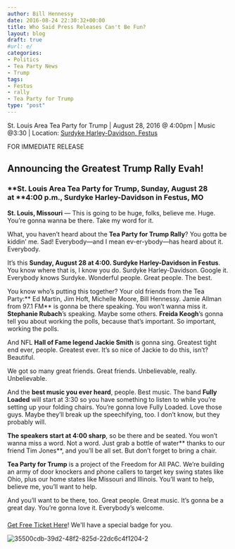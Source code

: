 ```yaml
---
author: Bill Hennessy
date: 2016-08-24 22:30:32+00:00
title: Who Said Press Releases Can't Be Fun?
layout: blog
draft: true
#url: e/
categories:
- Politics
- Tea Party News
- Trump
tags:
- Festus
- rally
- Tea Party for Trump
type: "post"
---
```


St. Louis Area Tea Party for Trump | August 28, 2016 @ 4:00pm | Music @3:30 | Location: [Surdyke Harley-Davidson, Festus](https://www.google.com/maps/place/38°10'46.4%22N+90°26'45.3%22W/@38.1795483,-90.4464592,19z/data=!3m1!4b1!4m5!3m4!1s0x0:0x0!8m2!3d38.1795483!4d-90.445912?hl=en)

FOR IMMEDIATE RELEASE



## **Announcing the Greatest Trump Rally Evah!**





### **St. Louis Area Tea Party for Trump, Sunday, August 28 at ****4:00 p.m., Surdyke Harley-Davidson in Festus, MO**



**St. Louis, Missouri** — This is going to be huge, folks, believe me. Huge. You’re gonna wanna be there. Take my word for it.

What, you haven’t heard about the **Tea Party for Trump Rally**? You gotta be kiddin’ me. Sad! Everybody—and I mean ev-er-ybody—has heard about it. Everybody.

It’s this **Sunday, August 28 at 4:00. Surdyke Harley-Davidson in Festus**. You know where that is, I know you do. Surdyke Harley-Davidson. Google it. Everybody knows Surdyke. Wonderful people. Great people. The best.

You know who’s putting this together? Your old friends from the Tea Party:** Ed Martin, Jim Hoft, Michelle Moore, Bill Hennessy. Jamie Allman from 97.1 FM** is gonna be there speaking. You won’t wanna miss it. **Stephanie Rubach**’s speaking. Maybe some others. **Freida Keogh**’s gonna tell you about working the polls, because that’s important. So important, working the polls.

And NFL **Hall of Fame legend Jackie Smith** is gonna sing. Greatest tight end ever, people. Greatest ever. It’s so nice of Jackie to do this, isn’t? Beautiful.

We got so many great friends. Great friends. Unbelievable, really. Unbelievable.

And the **best music you ever heard**, people. Best music. The band **Fully Loaded** will start at 3:30 so you have something to listen to while you’re setting up your folding chairs. You’re gonna love Fully Loaded. Love those guys. Maybe they’ll break up the speechifying, too. I don’t know, but they probably will.

**The speakers start at 4:00 sharp**, so be there and be seated. You won’t wanna miss a word. Not a word. Just grab a bottle of water** thanks to our friend Tim Jones**, and you’ll be all set. But don’t forget to bring a chair.

**Tea Party for Trump** is a project of the Freedom for All PAC. We’re building an army of door knockers and phone callers to target key swing states like Ohio, plus our home states like Missouri and Illinois. You’ll want to help, believe me, you’ll want to help.

And you’ll want to be there, too. Great people. Great music. It’s gonna be a great day. You’re gonna love it. Everybody’s welcome.

###

[Get Free Ticket Here](https://www.eventbrite.com/e/tea-party-for-trump-rally-tickets-2832864173?aff=ehomecard)! We'll have a special badge for you.

![35500cdb-39d2-48f2-825d-22dc6c4f1204-2](https://hennessysview.com/wp-content/uploads/2016/08/35500cdb-39d2-48f2-825d-22dc6c4f1204-2.png)



